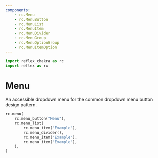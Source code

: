```yaml
---
components:
    - rc.Menu
    - rc.MenuButton
    - rc.MenuList
    - rc.MenuItem
    - rc.MenuDivider
    - rc.MenuGroup
    - rc.MenuOptionGroup
    - rc.MenuItemOption
---
```


```python exec
import reflex_chakra as rc
import reflex as rx
```

# Menu

An accessible dropdown menu for the common dropdown menu button design pattern.

```python demo
rc.menu(
    rc.menu_button("Menu"),
    rc.menu_list(
        rc.menu_item("Example"),
        rc.menu_divider(),
        rc.menu_item("Example"),
        rc.menu_item("Example"),
    ),
)
```
